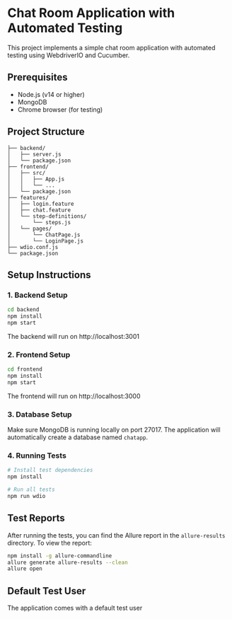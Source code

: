 # Chat Room Application with Automated Testing

This project implements a simple chat room application with automated testing using WebdriverIO and Cucumber.

## Prerequisites

- Node.js (v14 or higher)
- MongoDB
- Chrome browser (for testing)

## Project Structure

```
├── backend/
│   ├── server.js
│   └── package.json
├── frontend/
│   ├── src/
│   │   ├── App.js
│   │   └── ...
│   └── package.json
├── features/
│   ├── login.feature
│   ├── chat.feature
│   └── step-definitions/
│       └── steps.js
│   └── pages/
│       └── ChatPage.js
│       └── LoginPage.js
├── wdio.conf.js
└── package.json
```

## Setup Instructions

### 1. Backend Setup

```bash
cd backend
npm install
npm start
```

The backend will run on http://localhost:3001

### 2. Frontend Setup

```bash
cd frontend
npm install
npm start
```

The frontend will run on http://localhost:3000

### 3. Database Setup

Make sure MongoDB is running locally on port 27017. The application will automatically create a database named `chatapp`.

### 4. Running Tests

```bash
# Install test dependencies
npm install

# Run all tests
npm run wdio
```

## Test Reports

After running the tests, you can find the Allure report in the `allure-results` directory. To view the report:

```bash
npm install -g allure-commandline
allure generate allure-results --clean
allure open
```

## Default Test User

The application comes with a default test user
